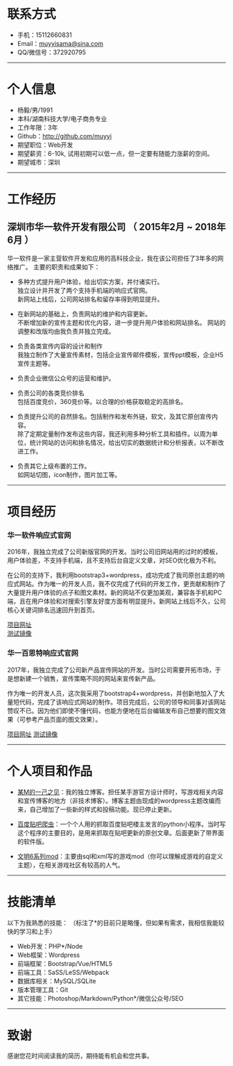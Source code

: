 # 联系方式
- 手机：15112660831
- Email：muyyisama@sina.com
- QQ/微信号：372920795

---

# 个人信息

 - 杨毅/男/1991 
 - 本科/湖南科技大学/电子商务专业 
 - 工作年限：3年
 - Github：http://github.com/muyyi
 - 期望职位：Web开发
 - 期望薪资：6-10k, 试用初期可以低一点，但一定要有随能力涨薪的空间。
 - 期望城市：深圳

---

# 工作经历
## 深圳市华一软件开发有限公司 （ 2015年2月 ~ 2018年6月 ）
华一软件是一家主营软件开发和应用的高科技企业，我在该公司担任了3年多的网络推广。
主要的职责和成果如下：

- 多种方式提升用户体验，给出切实方案，并付诸实行。   
独立设计并开发了两个支持手机端的响应式官网。      
新网站上线后，公司网站排名和留存率得到明显提升。 

- 在新网站的基础上，负责网站的维护和内容更新。   
不断增加新的宣传主题和优化内容，进一步提升用户体验和网站排名。 
网站的调整和改版均由我负责并独立完成。 

- 负责各类宣传内容的设计和制作    
我独立制作了大量宣传素材，包括企业宣传邮件模板，宣传ppt模板，企业H5宣传主题等。 

- 负责企业微信公众号的运营和维护。

- 负责公司的各类竞价排名  
包括百度竞价，360竞价等。以合理的价格获取稳定的高排名。

- 负责提升公司的自然排名。包括制作和发布外链，软文，及其它原创宣传内容。   
除了定期定量制作发布这些内容，我还利用多种分析工具和插件。以周为单位，统计网站的访问和排名情况，给出切实的数据统计和分析报表，以不断改进工作。 

- 负责其它上级布置的工作。  
如网站切图，icon制作，图片加工等。 

---

# 项目经历
### 华一软件响应式官网 
2016年，我独立完成了公司新版官网的开发。当时公司旧网站用的过时的模板，用户体验差，不支持手机端，且不支持后台自定义文章，对SEO优化极为不利。

在公司的支持下，我利用bootstrap3+wordpress，成功完成了我司原创主题的响应式网站。作为唯一的开发人员，我不仅完成了代码的开发工作，更贡献和制作了大量提升用户体验的点子和图文素材。新的网站不仅更加美观，兼容各手机和PC端，且在用户体验和对搜索引擎友好度方面有明显提升。新网站上线后不久，公司核心关键词排名迅速回升到首页。

[项目网址](http://szcesoft.com)  
[测试镜像](http://szcesoft.muyyi.com)


### 华一百思特响应式官网 
2017年，我独立完成了公司新产品宣传网站的开发。当时公司需要开拓市场，于是想新建一个销售，宣传策略不同的网站来宣传新产品。

作为唯一的开发人员，这次我采用了bootstrap4+wordpress，并创新地加入了大量短代码，完成了该响应式网站的制作。项目完成后，公司的领导和同事对该网站赞叹不已。因为他们即使不懂代码，也能方便地在后台编辑发布自己想要的图文效果（可参考产品页面的图文效果）。

[项目网址](http://szhybest.com) 
[测试镜像](http:/hybest.muyyi.com) 


---

# 个人项目和作品
- [某M的一己之见](http://muyyi.thb.io/)：我的独立博客。担任某手游官方设计师时，写游戏相关内容和宣传博客的地方（非技术博客）。博客主题由现成的wordpress主题改编而来，自己增加了一些新的样式和投稿功能。现已停止更新。

- [百度贴吧爬虫](https://github.com/muyyi/baiduBug)：一个个人用的抓取百度贴吧楼主发言的python小程序。当时写这个程序的主要目的，是用来抓取在贴吧更新的原创文章。后面更新了带界面的软件版。

- [文明6系列mod](https://github.com/muyyi/civ6mod)：主要由sql和xml写的游戏mod（你可以理解成游戏的自定义主题），在相关游戏社区有较高的人气。


---

# 技能清单
以下为我熟悉的技能：
（标注了\*的目前只是略懂，但如果有需求，我相信我能较快的学习和上手）
- Web开发：PHP\*/Node
- Web框架：Wordpress
- 前端框架：Bootstrap/Vue/HTML5
- 前端工具：SaSS/LeSS/Webpack
- 数据库相关：MySQL/SQLite
- 版本管理工具：Git
- 其它技能：Photoshop/Markdown/Python\*/微信公众号/SEO


---

# 致谢
感谢您花时间阅读我的简历，期待能有机会和您共事。
